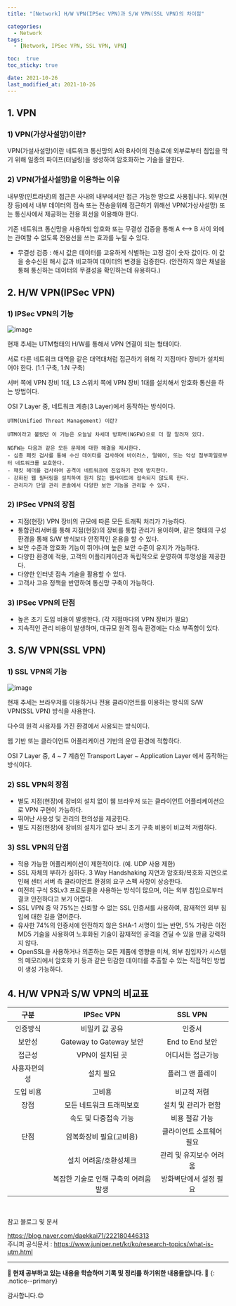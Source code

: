 ```yaml
---
title: "[Network] H/W VPN(IPSec VPN)과 S/W VPN(SSL VPN)의 차이점"

categories:
  - Network
tags:
  - [Network, IPSec VPN, SSL VPN, VPN]

toc:  true
toc_sticky: true

date: 2021-10-26
last_modified_at: 2021-10-26
---
```


## 1. VPN  

### 1) VPN(가상사설망)이란?  

VPN(가설사설망)이란 네트워크 통신망의 A와 B사이의 전송로에 외부로부터 침입을 막기 위해 일종의 파이프(터널링)을 생성하여 암호화하는 기술을 말한다.  

### 2) VPN(가설사설망)을 이용하는 이유  

내부망(인트라넷)의 접근은 사내의 내부에서만 접근 가능한 망으로 사용됩니다. 외부(현장 등)에서 내부 데이터의 접속 또는 전송을위해 접근하기 위해선 VPN(가상사설망) 또는 통신사에서 제공하는 전용 회선을 이용해야 한다.  

기존 네트워크 통신망을 사용하되 암호화 또는 무결성 검증을 통해 A <--> B 사이 외에는 관여할 수 없도록 전용선을 쓰는 효과를 누릴 수 있다.  

- 무결성 검증 : 해시 값은 데이터를 고유하게 식별하는 고정 길이 숫자 값이다. 이 값을 송수신된 해시 값과 비교하여 데이터의 변경을 검증한다. (안전하지 않은 채널을 통해 통신하는 데이터의 무결성을 확인하는데 유용하다.)  

## 2. H/W VPN(IPSec VPN)  

### 1) IPSec VPN의 기능  

![image](https://user-images.githubusercontent.com/37467408/138724529-809ce16c-7cda-48e8-8f65-0936d52a8b3d.png)  

현재 추세는 UTM형태의 H/W를 통해서 VPN 연결이 되는 형태이다.

서로 다른 네트워크 대역을 같은 대역대처럼 접근하기 위해 각 지점마다 장비가 설치되어야 한다. (1:1 구축, 1:N 구축)  

서버 쪽에 VPN 장비 1대, L3 스위치 쪽에 VPN 장비 1대를 설치해서 암호화 통신을 하는 방법이다.  

OSI 7 Layer 중, 네트워크 계층(3 Layer)에서 동작하는 방식이다.  
```
UTM(Unified Threat Management) 이란?  

UTM이라고 불렸던 이 기능은 오늘날 차세대 방화벽(NGFW)으로 더 잘 알려져 있다.  

NGFW는 다음과 같은 모든 문제에 대한 해결을 제시한다.  
- 심층 패킷 검사를 통해 수신 데이터를 검사하여 바이러스, 멀웨어, 또는 악성 첨부파일로부터 네트워크를 보호한다.  
- 패킷 헤더를 검사하여 공격이 네트워크에 진입하기 전에 방지한다.  
- 강화된 웹 필터링을 설치하여 원치 않는 웹사이트에 접속되지 않도록 한다.  
- 관리자가 단일 관리 콘솔에서 다양한 보안 기능을 관리할 수 있다.  
```


### 2) IPSec VPN의 장점  

- 지점(현장) VPN 장비의 규모에 따른 모든 트래픽 처리가 가능하다.  
- 통합관리서버를 통해 지점(현장)의 장비를 통합 관리가 용이하며, 같은 형태의 구성 환경을 통해 S/W 방식보다 안정적인 운용을 할 수 있다.  
- 보안 수준과 암호화 기능이 뛰어나며 높은 보안 수준이 유지가 가능하다.  
- 다양한 환경에 적용, 고객의 어플리케이션과 독립적으로 운영하여 투명성을 제공한다.  
- 다양한 인터넷 접속 기술을 활용할 수 있다.  
- 고객사 고유 정책을 반영하여 통신망 구축이 가능하다.  

### 3) IPSec VPN의 단점  

- 높은 초기 도입 비용이 발생한다. (각 지점마다의 VPN 장비가 필요)  
- 지속적인 관리 비용이 발생하며, 대규모 원격 접속 환경에는 다소 부족함이 있다.  

## 3. S/W VPN(SSL VPN)  

### 1) SSL VPN의 기능  

![image](https://user-images.githubusercontent.com/37467408/138725875-d33819fa-bdad-4063-9d89-dc9ec1c497c7.png)  

현재 추세는 브라우저를 이용하거나 전용 클라이언트를 이용하는 방식의 S/W VPN(SSL VPN) 방식을 사용한다.  

다수의 원격 사용자를 가진 환경에서 사용되는 방식이다.  

웹 기반 또는 클라이언트 어플리케이션 기반의 운영 환경에 적합하다.  

OSI 7 Layer 중, 4 ~ 7 계층인 Transport Layer ~ Application Layer 에서 동작하는 방식이다.  

### 2) SSL VPN의 장점  

- 별도 지점(현장)에 장비의 설치 없이 웹 브라우저 또는 클라이언트 어플리케이션으로 VPN 구현이 가능하다.  
- 뛰어난 사용성 및 관리의 편의성을 제공한다.  
- 별도 지점(현장)에 장비의 설치가 없다 보니 초기 구축 비용이 비교적 저렴하다.  

### 3) SSL VPN의 단점  

- 적용 가능한 어플리케이션이 제한적이다.  (예. UDP 사용 제한)  
- SSL 자체의 부하가 심하다. 3 Way Handshaking 지연과 암호화/복호화 지연으로 인해 센터 서버 측 클라이언트 환경의 요구 스펙 사항이 상승한다.  
- 여전히 구식 SSLv3 프로토콜을 사용하는 방식이 많으며, 이는 외부 침입으로부터 결코 안전하다고 보기 어렵다.  
- SSL VPN 중 약 75%는 신뢰할 수 없는 SSL 인증서를 사용하여, 잠재적인 외부 침입에 대한 길을 열어준다.  
- 유사한 74%의 인증서에 안전하지 않은 SHA-1 서명이 있는 반면, 5% 가량은 이전 MD5 기술을 사용하여 노후화된 기술이 잠재적인 공격을 견딜 수 있을 만큼 강력하지 않다.  
- OpenSSL을 사용하거나 의존하는 모든 제품에 영향을 미쳐, 외부 침입자가 시스템의 메모리에서 암호화 키 등과 같은 민감한 데이터를 추출할 수 있는 직접적인 방법이 생성 가능하다.  

## 4. H/W VPN과 S/W VPN의 비교표  

|구분|IPSec VPN|SSL VPN|  
|:---:|:---:|:---:|  
|인증방식|비밀키 값 공유|인증서|  
|보안성|Gateway to Gateway 보안|End to End 보안|  
|접근성|VPN이 설치된 곳|어디서든 접근가능|  
|사용자편의성|설치 필요|플러그 앤 플레이|  
|도입 비용|고비용|비교적 저렴|  
|장점|모든 네트워크 트래픽보호|설치 및 관리가 편함|  
||속도 및 다중접속 가능|비용 절감 가능|  
|단점|암복화장비 필요(고비용)|클라이언트 소프웨어 필요|  
||설치 어려움/호환성체크|관리 및 유지보수 어려움|  
||복잡한 기술로 인해 구축의 어려움 발생|방화벽단에서 설정 필요|  

<br>

참고 블로그 및 문서  

<https://blog.naver.com/daekkai71/222180446313>  
주니퍼 공식문서 : <https://www.juniper.net/kr/ko/research-topics/what-is-utm.html>

---
**🐢 현재 공부하고 있는 내용을 학습하며 기록 및 정리를 하기위한 내용들입니다. 🐢**
{: .notice--primary}

감사합니다.😊